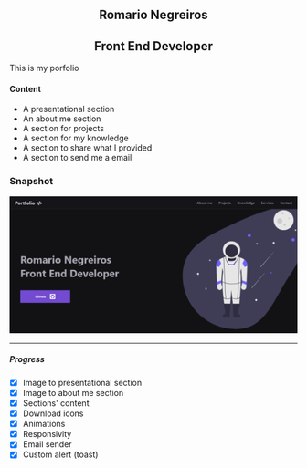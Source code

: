 <h2 style="text-align: center; font-weight: bold;">Romario Negreiros</h2>
<h2 style="text-align: center; font-weight: bold;">Front End Developer</h2>

This is my porfolio

#### Content
* A presentational section
* An about me section
* A section for projects
* A section for my knowledge
* A section to share what I provided
* A section to send me a email

### Snapshot
![Snapshot](./public/assets/snapshot.png)

-----------------------------------------------------------------------------------------------------------------------------

##### Progress
- [x] Image to presentational section
- [x] Image to about me section
- [x] Sections' content
- [x] Download icons
- [x] Animations
- [x] Responsivity
- [x] Email sender
- [x] Custom alert (toast)

